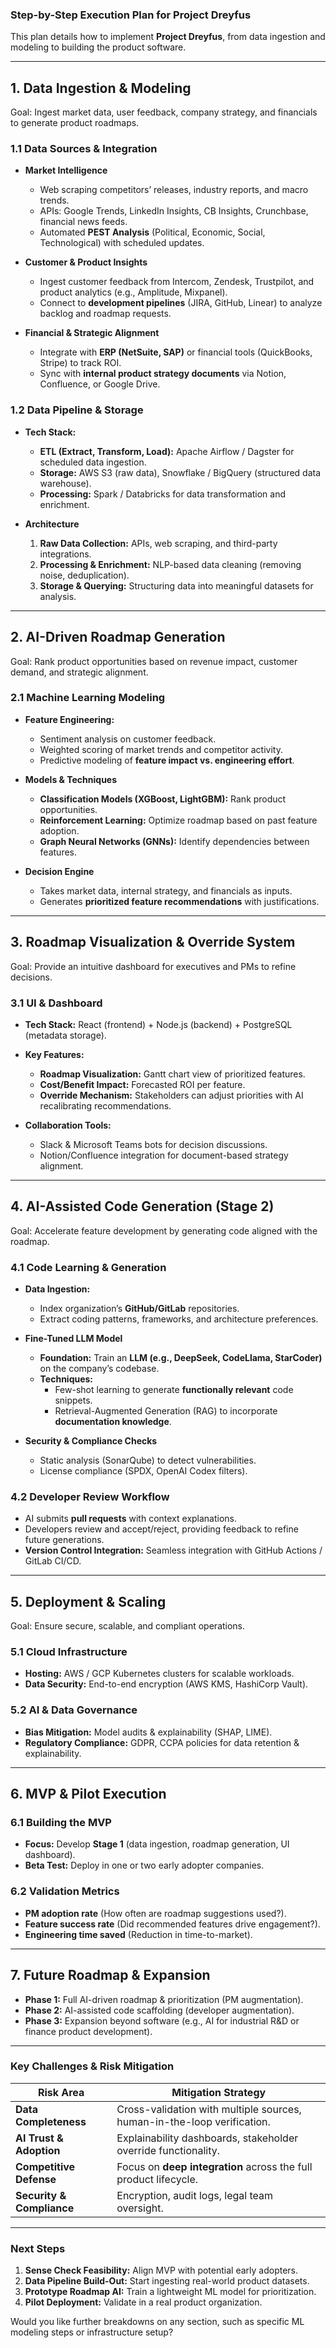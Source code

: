 ### **Step-by-Step Execution Plan for Project Dreyfus**
This plan details how to implement **Project Dreyfus**, from data ingestion and modeling to building the product software.

---

## **1. Data Ingestion & Modeling**
Goal: Ingest market data, user feedback, company strategy, and financials to generate product roadmaps.

### **1.1 Data Sources & Integration**
- **Market Intelligence**  
  - Web scraping competitors’ releases, industry reports, and macro trends.  
  - APIs: Google Trends, LinkedIn Insights, CB Insights, Crunchbase, financial news feeds.  
  - Automated **PEST Analysis** (Political, Economic, Social, Technological) with scheduled updates.

- **Customer & Product Insights**  
  - Ingest customer feedback from Intercom, Zendesk, Trustpilot, and product analytics (e.g., Amplitude, Mixpanel).  
  - Connect to **development pipelines** (JIRA, GitHub, Linear) to analyze backlog and roadmap requests.  

- **Financial & Strategic Alignment**  
  - Integrate with **ERP (NetSuite, SAP)** or financial tools (QuickBooks, Stripe) to track ROI.  
  - Sync with **internal product strategy documents** via Notion, Confluence, or Google Drive.  

### **1.2 Data Pipeline & Storage**
- **Tech Stack:**
  - **ETL (Extract, Transform, Load):** Apache Airflow / Dagster for scheduled data ingestion.  
  - **Storage:** AWS S3 (raw data), Snowflake / BigQuery (structured data warehouse).  
  - **Processing:** Spark / Databricks for data transformation and enrichment.  

- **Architecture**
  1. **Raw Data Collection:** APIs, web scraping, and third-party integrations.  
  2. **Processing & Enrichment:** NLP-based data cleaning (removing noise, deduplication).  
  3. **Storage & Querying:** Structuring data into meaningful datasets for analysis.  

---

## **2. AI-Driven Roadmap Generation**
Goal: Rank product opportunities based on revenue impact, customer demand, and strategic alignment.

### **2.1 Machine Learning Modeling**
- **Feature Engineering:**
  - Sentiment analysis on customer feedback.  
  - Weighted scoring of market trends and competitor activity.  
  - Predictive modeling of **feature impact vs. engineering effort**.  

- **Models & Techniques**
  - **Classification Models (XGBoost, LightGBM):** Rank product opportunities.  
  - **Reinforcement Learning:** Optimize roadmap based on past feature adoption.  
  - **Graph Neural Networks (GNNs):** Identify dependencies between features.  

- **Decision Engine**
  - Takes market data, internal strategy, and financials as inputs.  
  - Generates **prioritized feature recommendations** with justifications.  

---

## **3. Roadmap Visualization & Override System**
Goal: Provide an intuitive dashboard for executives and PMs to refine decisions.

### **3.1 UI & Dashboard**
- **Tech Stack:** React (frontend) + Node.js (backend) + PostgreSQL (metadata storage).  
- **Key Features:**
  - **Roadmap Visualization:** Gantt chart view of prioritized features.  
  - **Cost/Benefit Impact:** Forecasted ROI per feature.  
  - **Override Mechanism:** Stakeholders can adjust priorities with AI recalibrating recommendations.  

- **Collaboration Tools:**
  - Slack & Microsoft Teams bots for decision discussions.  
  - Notion/Confluence integration for document-based strategy alignment.  

---

## **4. AI-Assisted Code Generation (Stage 2)**
Goal: Accelerate feature development by generating code aligned with the roadmap.

### **4.1 Code Learning & Generation**
- **Data Ingestion:**  
  - Index organization’s **GitHub/GitLab** repositories.  
  - Extract coding patterns, frameworks, and architecture preferences.  

- **Fine-Tuned LLM Model**
  - **Foundation:** Train an **LLM (e.g., DeepSeek, CodeLlama, StarCoder)** on the company’s codebase.  
  - **Techniques:**
    - Few-shot learning to generate **functionally relevant** code snippets.  
    - Retrieval-Augmented Generation (RAG) to incorporate **documentation knowledge**.  

- **Security & Compliance Checks**
  - Static analysis (SonarQube) to detect vulnerabilities.  
  - License compliance (SPDX, OpenAI Codex filters).  

### **4.2 Developer Review Workflow**
- AI submits **pull requests** with context explanations.  
- Developers review and accept/reject, providing feedback to refine future generations.  
- **Version Control Integration:** Seamless integration with GitHub Actions / GitLab CI/CD.  

---

## **5. Deployment & Scaling**
Goal: Ensure secure, scalable, and compliant operations.

### **5.1 Cloud Infrastructure**
- **Hosting:** AWS / GCP Kubernetes clusters for scalable workloads.  
- **Data Security:** End-to-end encryption (AWS KMS, HashiCorp Vault).  

### **5.2 AI & Data Governance**
- **Bias Mitigation:** Model audits & explainability (SHAP, LIME).  
- **Regulatory Compliance:** GDPR, CCPA policies for data retention & explainability.  

---

## **6. MVP & Pilot Execution**
### **6.1 Building the MVP**
- **Focus:** Develop **Stage 1** (data ingestion, roadmap generation, UI dashboard).  
- **Beta Test:** Deploy in one or two early adopter companies.  

### **6.2 Validation Metrics**
- **PM adoption rate** (How often are roadmap suggestions used?).  
- **Feature success rate** (Did recommended features drive engagement?).  
- **Engineering time saved** (Reduction in time-to-market).  

---

## **7. Future Roadmap & Expansion**
- **Phase 1:** Full AI-driven roadmap & prioritization (PM augmentation).  
- **Phase 2:** AI-assisted code scaffolding (developer augmentation).  
- **Phase 3:** Expansion beyond software (e.g., AI for industrial R&D or finance product development).  

---

### **Key Challenges & Risk Mitigation**
| Risk Area               | Mitigation Strategy |
|-------------------------|---------------------|
| **Data Completeness**   | Cross-validation with multiple sources, human-in-the-loop verification. |
| **AI Trust & Adoption** | Explainability dashboards, stakeholder override functionality. |
| **Competitive Defense** | Focus on **deep integration** across the full product lifecycle. |
| **Security & Compliance** | Encryption, audit logs, legal team oversight. |

---

### **Next Steps**
1. **Sense Check Feasibility:** Align MVP with potential early adopters.  
2. **Data Pipeline Build-Out:** Start ingesting real-world product datasets.  
3. **Prototype Roadmap AI:** Train a lightweight ML model for prioritization.  
4. **Pilot Deployment:** Validate in a real product organization.  

Would you like further breakdowns on any section, such as specific ML modeling steps or infrastructure setup?